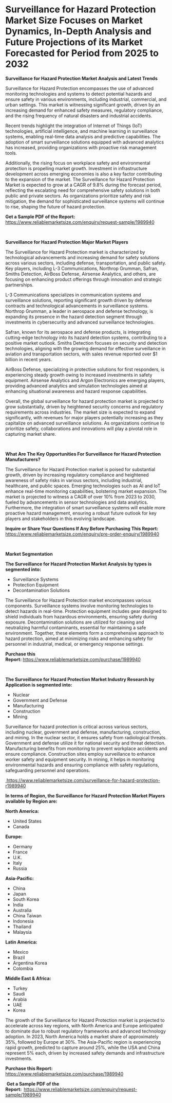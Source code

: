 <p><h1>Surveillance for Hazard Protection Market Size Focuses on Market Dynamics, In-Depth Analysis and Future Projections of its Market Forecasted for Period from 2025 to 2032</h1></p><p><strong>Surveillance for Hazard Protection Market Analysis and Latest Trends</strong></p>
<p><p>Surveillance for Hazard Protection encompasses the use of advanced monitoring technologies and systems to detect potential hazards and ensure safety in various environments, including industrial, commercial, and urban settings. This market is witnessing significant growth, driven by an increasing demand for enhanced safety measures, regulatory compliance, and the rising frequency of natural disasters and industrial accidents.</p><p>Recent trends highlight the integration of Internet of Things (IoT) technologies, artificial intelligence, and machine learning in surveillance systems, enabling real-time data analysis and predictive capabilities. The adoption of smart surveillance solutions equipped with advanced analytics has increased, providing organizations with proactive risk management tools.</p><p>Additionally, the rising focus on workplace safety and environmental protection is propelling market growth. Investment in infrastructure development across emerging economies is also a key factor contributing to the expansion of the market. The Surveillance for Hazard Protection Market is expected to grow at a CAGR of 9.8% during the forecast period, reflecting the escalating need for comprehensive safety solutions in both public and private sectors. As organizations prioritize safety and risk mitigation, the demand for sophisticated surveillance systems will continue to rise, shaping the future of hazard protection.</p></p>
<p><strong>Get a Sample PDF of the Report:&nbsp;</strong> <a href="https://www.reliablemarketsize.com/enquiry/request-sample/1989940?utm_campaign=3075&utm_medium=2&utm_source=Github&utm_content=ia&utm_term=12042025&utm_id=surveillance-for-hazard-protection">https://www.reliablemarketsize.com/enquiry/request-sample/1989940</a></p>
<p>&nbsp;</p>
<p><strong>Surveillance for Hazard Protection Major Market Players</strong></p>
<p><p>The Surveillance for Hazard Protection market is characterized by technological advancements and increasing demand for safety solutions across various sectors, including defense, transportation, and public safety. Key players, including L-3 Communications, Northrop Grumman, Safran, Smiths Detection, AirBoss Defense, Airsense Analytics, and others, are focusing on enhancing product offerings through innovation and strategic partnerships.</p><p>L-3 Communications specializes in communication systems and surveillance solutions, reporting significant growth driven by defense contracts and technological advancements in surveillance systems. Northrop Grumman, a leader in aerospace and defense technology, is expanding its presence in the hazard detection segment through investments in cybersecurity and advanced surveillance technologies.</p><p>Safran, known for its aerospace and defense products, is integrating cutting-edge technology into its hazard detection systems, contributing to a positive market outlook. Smiths Detection focuses on security and detection technologies, aligning with the growing demand for effective surveillance in aviation and transportation sectors, with sales revenue reported over $1 billion in recent years.</p><p>AirBoss Defense, specializing in protective solutions for first responders, is experiencing steady growth owing to increased investments in safety equipment. Airsense Analytics and Argon Electronics are emerging players, providing advanced analytics and simulation technologies aimed at enhancing situational awareness and hazard response capabilities.</p><p>Overall, the global surveillance for hazard protection market is projected to grow substantially, driven by heightened security concerns and regulatory requirements across industries. The market size is expected to expand significantly, with revenues for major players potentially increasing as they capitalize on advanced surveillance solutions. As organizations continue to prioritize safety, collaborations and innovations will play a pivotal role in capturing market share.</p></p>
<p>&nbsp;</p>
<p><strong>What Are The Key Opportunities For Surveillance for Hazard Protection Manufacturers?</strong></p>
<p><p>The Surveillance for Hazard Protection market is poised for substantial growth, driven by increasing regulatory compliance and heightened awareness of safety risks in various sectors, including industrial, healthcare, and public spaces. Emerging technologies such as AI and IoT enhance real-time monitoring capabilities, bolstering market expansion. The market is projected to witness a CAGR of over 10% from 2023 to 2030, fueled by advancements in sensor technologies and data analytics. Furthermore, the integration of smart surveillance systems will enable more proactive hazard management, ensuring a robust future outlook for key players and stakeholders in this evolving landscape.</p></p>
<p><strong>Inquire or Share Your Questions If Any Before Purchasing This Report:</strong> <a href="https://www.reliablemarketsize.com/enquiry/pre-order-enquiry/1989940?utm_campaign=3075&utm_medium=2&utm_source=Github&utm_content=ia&utm_term=12042025&utm_id=surveillance-for-hazard-protection">https://www.reliablemarketsize.com/enquiry/pre-order-enquiry/1989940</a></p>
<p>&nbsp;</p>
<p><strong>Market Segmentation</strong></p>
<p><strong>The Surveillance for Hazard Protection Market Analysis by types is segmented into:</strong></p>
<p><ul><li>Surveillance Systems</li><li>Protection Equipment</li><li>Decontamination Solutions</li></ul></p>
<p><p>The Surveillance for Hazard Protection market encompasses various components. Surveillance systems involve monitoring technologies to detect hazards in real-time. Protection equipment includes gear designed to shield individuals from hazardous environments, ensuring safety during exposure. Decontamination solutions are utilized for cleaning and neutralizing harmful contaminants, essential for maintaining a safe environment. Together, these elements form a comprehensive approach to hazard protection, aimed at minimizing risks and enhancing safety for personnel in industrial, medical, or emergency response settings.</p></p>
<p><strong>Purchase this Report:&nbsp;</strong><a href="https://www.reliablemarketsize.com/purchase/1989940?utm_campaign=3075&utm_medium=2&utm_source=Github&utm_content=ia&utm_term=12042025&utm_id=surveillance-for-hazard-protection">https://www.reliablemarketsize.com/purchase/1989940</a></p>
<p>&nbsp;</p>
<p><strong>The Surveillance for Hazard Protection Market Industry Research by Application is segmented into:</strong></p>
<p><ul><li>Nuclear</li><li>Government and Defense</li><li>Manufacturing</li><li>Construction</li><li>Mining</li></ul></p>
<p><p>Surveillance for hazard protection is critical across various sectors, including nuclear, government and defense, manufacturing, construction, and mining. In the nuclear sector, it ensures safety from radiological threats. Government and defense utilize it for national security and threat detection. Manufacturing benefits from monitoring to prevent workplace accidents and ensure compliance. Construction sites employ surveillance to enhance worker safety and equipment security. In mining, it helps in monitoring environmental hazards and ensuring compliance with safety regulations, safeguarding personnel and operations.</p></p>
<p><a href="https://www.reliablemarketsize.com/surveillance-for-hazard-protection-r1989940?utm_campaign=3075&utm_medium=2&utm_source=Github&utm_content=ia&utm_term=12042025&utm_id=surveillance-for-hazard-protection">&nbsp;https://www.reliablemarketsize.com/surveillance-for-hazard-protection-r1989940</a></p>
<p><strong>In terms of Region, the Surveillance for Hazard Protection Market Players available by Region are:</strong></p>
<p>
    <p> <strong> North America: </strong>
        <ul>
            <li>United States</li>
            <li>Canada</li>
        </ul>
        </p> 
    <p> <strong> Europe: </strong>
        <ul>
            <li>Germany</li>
            <li>France</li>
            <li>U.K.</li>
            <li>Italy</li>
            <li>Russia</li>
        </ul>
        </p> 
    <p> <strong> Asia-Pacific: </strong>
        <ul>
            <li>China</li>
            <li>Japan</li>
            <li>South Korea</li>
            <li>India</li>
            <li>Australia</li>
            <li>China Taiwan</li>
            <li>Indonesia</li>
            <li>Thailand</li>
            <li>Malaysia</li>
        </ul>
        </p> 
    <p> <strong> Latin America: </strong>
        <ul>
            <li>Mexico</li>
            <li>Brazil</li>
            <li>Argentina Korea</li>
            <li>Colombia</li>
        </ul>
        </p> 
    <p> <strong> Middle East & Africa: </strong>
        <ul>
            <li>Turkey</li>
            <li>Saudi</li>
            <li>Arabia</li>
            <li>UAE</li>
            <li>Korea</li>
        </ul>
    </p>
    </p>
<p><p>The growth of the Surveillance for Hazard Protection market is projected to accelerate across key regions, with North America and Europe anticipated to dominate due to robust regulatory frameworks and advanced technology adoption. In 2023, North America holds a market share of approximately 35%, followed by Europe at 30%. The Asia-Pacific region is experiencing rapid growth, predicted to capture around 25%, while the USA and China represent 5% each, driven by increased safety demands and infrastructure investments.</p></p>
<p><strong>Purchase this Report: </strong><a href="https://www.reliablemarketsize.com/purchase/1989940?utm_campaign=3075&utm_medium=2&utm_source=Github&utm_content=ia&utm_term=12042025&utm_id=surveillance-for-hazard-protection">https://www.reliablemarketsize.com/purchase/1989940</a></p>
<p>&nbsp;<strong>Get a Sample PDF of the Report:&nbsp;&nbsp;</strong><a href="https://www.reliablemarketsize.com/enquiry/request-sample/1989940?utm_campaign=3075&utm_medium=2&utm_source=Github&utm_content=ia&utm_term=12042025&utm_id=surveillance-for-hazard-protection">https://www.reliablemarketsize.com/enquiry/request-sample/1989940</a></p>
<p><strong></strong></p>
<p><p></p><p></p><p></p></p>